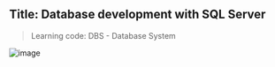 ## Title: Database development with SQL Server

> Learning code: DBS - Database System

![image](https://user-images.githubusercontent.com/90561566/209666859-d698513f-47b2-4276-9a05-b0ffdd598bb0.png)
